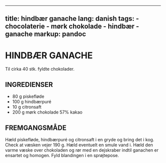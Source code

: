 
---
title: hindbær ganache
lang: danish
tags: 
    - chocolaterie 
    - mørk chokolade
    - hindbær
    - ganache
markup: pandoc
---

# HINDBÆR GANACHE

Til cirka 40 stk. fyldte chokolader.

## INGREDIENSER

- 80 g piskefløde
- 100 g hindbærpuré
- 10 g citronsaft
- 200 g mørk chokolade 57% kakao

## FREMGANGSMÅDE

Hæld piskefløde, hindbærpuré og citronsaft i en gryde og bring det i kog.
Check at væsken vejer 190 g.
Hæld eventuelt en smule vand i.
Hæld den varme væske over chokoladen og rør med en dejskraber indtil ganachen er ensartet og homogen.
Fyld blandingen i en sprøjtepose.

